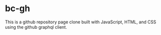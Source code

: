 # bc-gh

This is a github repository page clone built with JavaScript, HTML, and CSS using the github graphql client.